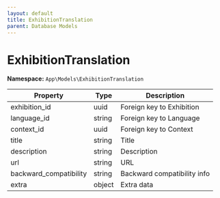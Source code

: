 ```yaml
---
layout: default
title: ExhibitionTranslation
parent: Database Models
---
```

# ExhibitionTranslation

**Namespace:** `App\Models\ExhibitionTranslation`

| Property               | Type   | Description                 |
| ---------------------- | ------ | --------------------------- |
| exhibition_id          | uuid   | Foreign key to Exhibition   |
| language_id            | string | Foreign key to Language     |
| context_id             | uuid   | Foreign key to Context      |
| title                  | string | Title                       |
| description            | string | Description                 |
| url                    | string | URL                         |
| backward_compatibility | string | Backward compatibility info |
| extra                  | object | Extra data                  |
